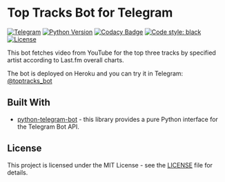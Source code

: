 # Top Tracks Bot for Telegram
[![Telegram](https://img.shields.io/badge/telegram-%40toptracks__bot-informational)](http://t.me/toptracks_bot)
[![Python Version](https://img.shields.io/pypi/pyversions/slcp.svg)](https://www.python.org/downloads/release/python-370/)
[![Codacy Badge](https://api.codacy.com/project/badge/Grade/43e9689ad1604f82a1b4a32c58501829)](https://www.codacy.com?utm_source=github.com&amp;utm_medium=referral&amp;utm_content=pltnk/top_tracks&amp;utm_campaign=Badge_Grade)
[![Code style: black](https://img.shields.io/badge/code%20style-black-000000.svg)](https://github.com/psf/black)
[![License](https://img.shields.io/github/license/pltnk/top_tracks)](https://choosealicense.com/licenses/mit/)

This bot fetches video from YouTube for the top three tracks by specified artist according to Last.fm overall charts.

The bot is deployed on Heroku and you can try it in Telegram: [@toptracks_bot](http://t.me/toptracks_bot)

## Built With
* [python-telegram-bot](https://github.com/python-telegram-bot/python-telegram-bot) - this library provides a pure Python interface for the Telegram Bot API.

## License

This project is licensed under the MIT License - see the [LICENSE](LICENSE) file for details.
